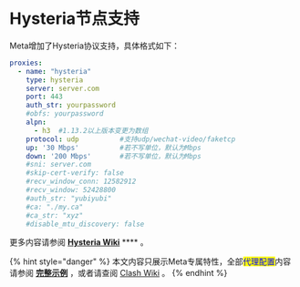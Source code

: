 # Hysteria节点支持

Meta增加了Hysteria协议支持，具体格式如下：

```yaml
proxies:
  - name: "hysteria"
    type: hysteria
    server: server.com
    port: 443
    auth_str: yourpassword
    #obfs: yourpassword
    alpn:
      - h3  #1.13.2以上版本变更为数组
    protocol: udp          #支持udp/wechat-video/faketcp
    up: '30 Mbps'          #若不写单位，默认为Mbps
    down: '200 Mbps'       #若不写单位，默认为Mbps
    #sni: server.com
    #skip-cert-verify: false
    #recv_window_conn: 12582912
    #recv_window: 52428800
    #auth_str: "yubiyubi"
    #ca: "./my.ca"
    #ca_str: "xyz"
    #disable_mtu_discovery: false
```

更多内容请参阅 [**Hysteria Wiki**](https://github.com/HyNetwork/hysteria/wiki/%E9%AB%98%E7%BA%A7%E7%94%A8%E6%B3%95#%E5%AE%A2%E6%88%B7%E7%AB%AF) **** 。



{% hint style="danger" %}
本文内容只展示Meta专属特性，全部<mark style="color:blue;">代理配置</mark>内容请参阅 [**完整示例**](../../example/ex1.md#dai-li-pei-zhi) ，或者请查阅 [Clash Wiki](https://lancellc.gitbook.io/clash/clash-config-file/proxies) 。
{% endhint %}

